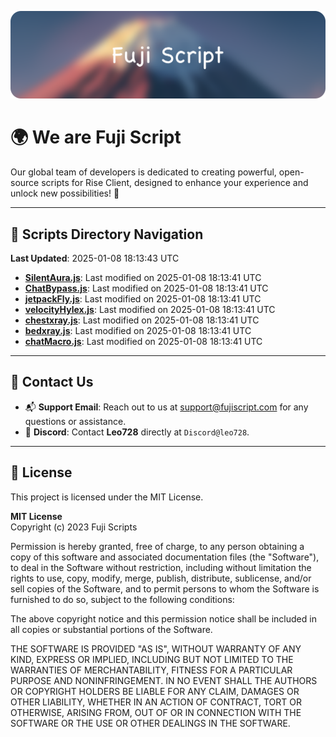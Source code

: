 ![Banner](.github/b.webp)

# 🌍 **We are Fuji Script**

Our global team of developers is dedicated to creating powerful, open-source scripts for Rise Client, designed to enhance your experience and unlock new possibilities! 🌟

---
<!-- SCRIPTS_NAVIGATION_START -->
## 📂 **Scripts Directory Navigation**

**Last Updated**: 2025-01-08 18:13:43 UTC

- **[SilentAura.js](scripts/SilentAura.js)**: Last modified on 2025-01-08 18:13:41 UTC
- **[ChatBypass.js](scripts/ChatBypass.js)**: Last modified on 2025-01-08 18:13:41 UTC
- **[jetpackFly.js](scripts/jetpackFly.js)**: Last modified on 2025-01-08 18:13:41 UTC
- **[velocityHylex.js](scripts/velocityHylex.js)**: Last modified on 2025-01-08 18:13:41 UTC
- **[chestxray.js](scripts/chestxray.js)**: Last modified on 2025-01-08 18:13:41 UTC
- **[bedxray.js](scripts/bedxray.js)**: Last modified on 2025-01-08 18:13:41 UTC
- **[chatMacro.js](scripts/chatMacro.js)**: Last modified on 2025-01-08 18:13:41 UTC

<!-- SCRIPTS_NAVIGATION_END -->

---

## 💬 **Contact Us**  
- 📬 **Support Email**: Reach out to us at [support@fujiscript.com](mailto:support@fujiscript.com) for any questions or assistance.  
- 💬 **Discord**: Contact **Leo728** directly at `Discord@leo728`.

---

## 📜 **License**

This project is licensed under the MIT License.  

**MIT License**  
Copyright (c) 2023 Fuji Scripts  

Permission is hereby granted, free of charge, to any person obtaining a copy of this software and associated documentation files (the "Software"), to deal in the Software without restriction, including without limitation the rights to use, copy, modify, merge, publish, distribute, sublicense, and/or sell copies of the Software, and to permit persons to whom the Software is furnished to do so, subject to the following conditions:  

The above copyright notice and this permission notice shall be included in all copies or substantial portions of the Software.  

THE SOFTWARE IS PROVIDED "AS IS", WITHOUT WARRANTY OF ANY KIND, EXPRESS OR IMPLIED, INCLUDING BUT NOT LIMITED TO THE WARRANTIES OF MERCHANTABILITY, FITNESS FOR A PARTICULAR PURPOSE AND NONINFRINGEMENT. IN NO EVENT SHALL THE AUTHORS OR COPYRIGHT HOLDERS BE LIABLE FOR ANY CLAIM, DAMAGES OR OTHER LIABILITY, WHETHER IN AN ACTION OF CONTRACT, TORT OR OTHERWISE, ARISING FROM, OUT OF OR IN CONNECTION WITH THE SOFTWARE OR THE USE OR OTHER DEALINGS IN THE SOFTWARE.  
